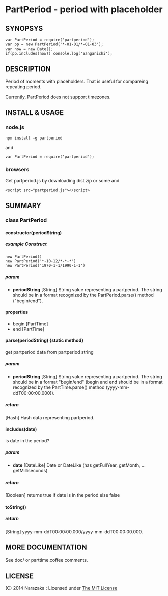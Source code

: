 PartPeriod - period with placeholder
================================

SYNOPSYS
--------------------------------

    var PartPeriod = require('partperiod');
    var pp = new PartPeriod('*-01-01/*-01-03');
    var now = new Date();
    if(pp.includes(now)) console.log('Sanganichi');

DESCRIPTION
--------------------------------

Period of moments with placeholders. That is useful for compareing repeating period.

Currently, PartPeriod does not support timezones.

INSTALL & USAGE
--------------------------------

### node.js

    npm install -g partperiod

and

    var PartPeriod = require('partperiod');

### browsers

Get partperiod.js by downloading dist zip or some and

    <script src="partperiod.js"></script>

SUMMARY
--------------------------------

### class PartPeriod

#### constructor(periodString)

##### example Construct

    new PartPeriod()
    new PartPeriod('*-10-12/*-*-*')
    new PartPeriod('1970-1-1/1990-1-1')

##### param

- **periodString** [String] String value representing a partperiod. The string should be in a format recognized by the PartPeriod.parse() method ("begin/end").

#### properties

- begin [PartTime]
- end [PartTime]

#### parse(periodString) {static method}

get partperiod data from partperiod string

##### param

- **periodString** [String] String value representing a partperiod. The string should be in a format "begin/end" (begin and end should be in a format recognized by the PartTime.parse() method (yyyy-mm-ddT00:00:00.000)).

##### return

[Hash] Hash data representing partperiod.

#### includes(date)

is date in the period?

##### param

- **date** [DateLike] Date or DateLike (has getFullYear, getMonth, ... getMilliseconds)

##### return

[Boolean] returns true if date is in the period else false

#### toString()

##### return

[String] yyyy-mm-ddT00:00:00.000/yyyy-mm-ddT00:00:00.000.

MORE DOCUMENTATION
--------------------------------

See doc/ or parttime.coffee comments.

LICENSE
--------------------------------

(C) 2014 Narazaka : Licensed under [The MIT License](http://narazaka.net/license/MIT?2014)
